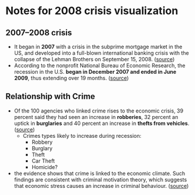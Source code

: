# Notes for 2008 crisis visualization

## 2007–2008 crisis

- It began in **2007** with a crisis in the subprime mortgage market in the US, and developed into a full-blown international banking crisis with the collapse of the Lehman Brothers on September 15, 2008. ([source](https://en.wikipedia.org/wiki/Financial_crisis_of_2007–08#Effects_on_the_global_economy_(as_of_2009)))
- According to the nonprofit National Bureau of Economic Research, the recession in the U.S. **began in December 2007 and ended in June 2009**, thus extending over 19 months. ([source](https://en.wikipedia.org/wiki/Great_Recession))

## Relationship with Crime

- Of the 100 agencies who linked crime rises to the economic crisis, 39 percent said they had seen an increase in **robberies**, 32 percent an uptick in **burglaries** and 40 percent an increase in **thefts from vehicles**. ([source](https://www.reuters.com/article/us-usa-economy-crime-idUSTRE50Q6FR20090127))
    - Crimes types likely to increase during recession:
        - Robbery
        - Burglary
        - Theft
        - Car Theft
        - Homicide?
- the evidence shows that crime is linked to the economic climate. Such findings are consistent with criminal motivation theory, which suggests that economic stress causes an increase in criminal behaviour. ([source](https://www.unodc.org/unodc/en/frontpage/2012/February/economic-crises-can-trigger-rise-in-crime.html))